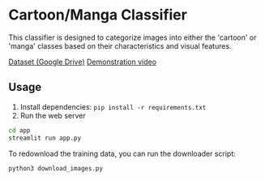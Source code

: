 # Cartoon/Manga Classifier

This classifier is designed to categorize images into either the 'cartoon' or 'manga' classes based on their characteristics and visual features.

[Dataset (Google Drive)](https://drive.google.com/drive/folders/1TSVH7UmEyFkv-qzOF9F_rsYP1WxVIKez?usp=drive_link)
[Demonstration video](https://youtu.be/nqEnL34_abU)

## Usage

1. Install dependencies: `pip install -r requirements.txt`
2. Run the web server

```sh
cd app
streamlit run app.py
```

To redownload the training data, you can run the downloader script:
```sh
python3 download_images.py
```